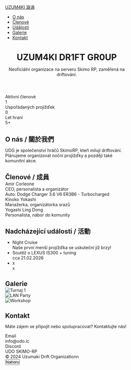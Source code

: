 <!doctype html>
<html lang="cs">

<head>
  <meta charset="utf-8">
  <meta name="viewport" content="width=device-width, initial-scale=1">
  <title>UZUM4KI Drift Organizace</title>
  <meta name="description" content="United Gaming Division - Společenství hráčů a profesionálů v herním průmyslu.">
  <link href="https://cdn.jsdelivr.net/npm/bootstrap@5.3.3/dist/css/bootstrap.min.css" rel="stylesheet">
  <link href="https://cdnjs.cloudflare.com/ajax/libs/font-awesome/6.5.0/css/all.min.css" rel="stylesheet">
  <style>
/* Reset and base styles */
* {
    margin: 0;
    padding: 0;
    box-sizing: border-box;
}

body {
    font-family: 'Segoe UI', Tahoma, Geneva, Verdana, sans-serif;
    line-height: 1.6;
    color: #ffffff;
    background: linear-gradient(135deg, #0a0a0a, #1a1a1a, #2a2a2a);
    background-attachment: fixed;
    overflow-x: hidden;
}

body::before {
    content: '';
    position: fixed;
    top: 0;
    left: 0;
    width: 100%;
    height: 100%;
    background: url('data:image/svg+xml,<svg xmlns="http://www.w3.org/2000/svg" viewBox="0 0 100 100"><defs><pattern id="grain" width="100" height="100" patternUnits="userSpaceOnUse"><circle cx="25" cy="25" r="1" fill="%2300ff00" opacity="0.05"/><circle cx="75" cy="75" r="1" fill="%2300ff00" opacity="0.05"/></pattern></defs><rect width="100" height="100" fill="url(%23grain)"/></svg>');
    pointer-events: none;
    z-index: -1;
}

/* Navbar */
.navbar {
    background: rgba(0, 0, 0, 0.9);
    backdrop-filter: blur(10px);
    border-bottom: 1px solid rgba(255, 255, 255, 0.1);
}

.navbar-brand {
    color: #722F37 !important;
    font-weight: bold;
    font-size: 1.5rem;
}

.navbar-brand:hover {
    color: #FFFFFF !important;
    transition: color 0.8s;
}

.navbar-nav .nav-link {
    color: #ffffff;
    transition: color 0.3s;
}

.navbar-nav .nav-link:hover {
    color: #722F37;
}

/* Hero Section */
.hero {
    background: linear-gradient(45deg, rgba(0, 0, 0, 0.8), rgba(107, 12, 12, 0.2)), url('https://images.unsplash.com/photo-1632460353825-82a001c3716b?ixlib=rb-4.1.0&ixid=M3wxMjA3fDB8MHxwaG90by1wYWdlfHx8fGVufDB8fHx8fA%3D%3D&auto=format&fit=crop&q=80&w=1170');
    background-size: cover;
    background-position: center;
    min-height: 60vh;
    display: flex;
    align-items: center;
    position: relative;
}

.hero::after {
    content: '';
    position: absolute;
    top: 0;
    left: 0;
    width: 100%;
    height: 100%;
    background: rgba(0, 0, 0, 0.6);
    z-index: 1;
}

.hero .container {
    position: relative;
    z-index: 2;
}

.hero h1 {
    font-size: 3rem;
    font-weight: bold;
    text-shadow: 2px 2px 4px rgba(0, 0, 0, 0.8);
    color: #722F37;
}

.hero .lead {
    font-size: 1.2rem;
    color: #cccccc;
}

.btn-primary {
    background-color: #722F37;
    border-color: #722F37;
    color: #000;
    font-weight: bold;
}

.btn-primary:hover {
    background-color: #722F37;
    border-color: #722F37;
}

.btn-outline-light {
    border-color: #ffffff;
    color: #ffffff;
}

.btn-outline-light:hover {
    background-color: #ffffff;
    color: #000;
}

/* Glass Effect */
.glass {
    background: rgba(255, 255, 255, 0.1);
    backdrop-filter: blur(10px);
    border: 1px solid rgba(255, 255, 255, 0.2);
    border-radius: 10px;
    box-shadow: 0 4px 6px rgba(0, 0, 0, 0.1);
}

.glass-hover:hover {
    background: rgba(255, 255, 255, 0.15);
    transform: translateY(-2px);
    transition: all 0.3s;
}

/* Stats Section */
.stat {
    font-size: 2rem;
    font-weight: bold;
    color: #722F37;
}

.kpi {
    color: #722F37;
}

/* Sections */
section {
    padding: 60px 0;
}

section h2 {
    color: #722F37;
    font-weight: bold;
    margin-bottom: 30px;
}

.section-title {
    color: #722F37 !important;
}

/* Members */
#members .glass {
    transition: transform 0.3s;
}

#members .glass:hover {
    transform: translateY(-5px);
}

.member-name {
    color: #722F37;
    font-size: 1.2em;
}

/* Gallery */
#gallery img {
    transition: transform 0.3s;
}

#gallery img:hover {
    transform: scale(1.05);
}

/* Footer */
footer {
    background: rgba(0, 0, 0, 0.9);
    border-top: 1px solid rgba(255, 255, 255, 0.1);
}

footer .muted {
    color: #cccccc;
}

/* Responsive */
@media (max-width: 768px) {
    .hero h1 {
        font-size: 2rem;
    }
    .hero .lead {
        font-size: 1rem;
    }
    section {
        padding: 40px 0;
    }
}

/* Animations */
@keyframes fadeInUp {
    from {
        opacity: 0;
        transform: translateY(30px);
    }
    to {
        opacity: 1;
        transform: translateY(0);
    }
}

section {
    animation: fadeInUp 1s ease-out;
}

/* Custom Scrollbar */
::-webkit-scrollbar {
    width: 8px;
}

::-webkit-scrollbar-track {
    background: #1a1a1a;
}

::-webkit-scrollbar-thumb {
    background: #722F37;
    border-radius: 4px;
}

::-webkit-scrollbar-thumb:hover {
    background: #5a1f2a;
}
  </style>
</head>

<body>
  <nav class="navbar navbar-expand-lg sticky-top border-bottom border-opacity-25 border-white">
    <div class="container py-2">
      <a class="navbar-brand fw-bold" href="#">UZUM4KI 漩渦</a>
      <button class="navbar-toggler" type="button" data-bs-toggle="collapse" data-bs-target="#nav"><span class="navbar-toggler-icon"></span></button>
      <div class="collapse navbar-collapse" id="nav">
        <ul class="navbar-nav ms-auto mb-2 mb-lg-0">
          <li class="nav-item"><a class="nav-link" href="#about">O nás</a></li>
          <li class="nav-item"><a class="nav-link" href="#members">Členové</a></li>
          <li class="nav-item"><a class="nav-link" href="#events">Události</a></li>
          <li class="nav-item"><a class="nav-link" href="#gallery">Galerie</a></li>
          <li class="nav-item"><a class="nav-link" href="#contact">Kontakt</a></li>
        </ul>
      </div>
    </div>
  </nav>

  <header class="hero py-5">
    <div class="container">
      <h1 class="display-5 fw-bold">UZUM4KI DR1FT GR0UP</h1>
      <p class="lead muted mt-3">Neoficiální organizace na serveru Skimo RP, zaměřená na driftování.</p>
    </div>
  </header>

  <section id="stats" class="py-5">
    <div class="container">
      <div class="row g-4">
        <div class="col-12 col-lg-4"><div class="glass p-3 glass-hover"><div class="muted">Aktivní členové</div><div class="stat kpi">1</div></div></div>
        <div class="col-12 col-lg-4"><div class="glass p-3 glass-hover"><div class="muted">Uspořádaných projížďek</div><div class="stat kpi">0</div></div></div>
        <div class="col-12 col-lg-4"><div class="glass p-3 glass-hover"><div class="muted">Let hraní</div><div class="stat kpi">5+</div></div></div>
      </div>
    </div>
  </section>

  <section id="about" class="pb-2">
    <div class="container">
      <div class="glass p-4">
        <h2 class="section-title h4 mb-3">O nás / 關於我們</h2>
        <p class="mb-0">UDG je společenství hráčů SkimoRP, kteří milují driftování. Plánujeme organizovat noční projížďky a později také komunitní akce.</p>
      </div>
    </div>
  </section>

  <section id="members" class="py-5">
    <div class="container">
      <h2 class="section-title h4 m-0 mb-3">Členové / 成員</h2>
      <div class="row g-3">
        <div class="col-12 col-md-6 col-lg-4">
          <div class="glass p-3 h-100">
            <div class="member-name fw-bold">Amir Corleone</div>
            <div class="muted small">CEO, personalista a organizátor</div>
            <div class="muted small">Auto: Dodge Charger 3.6 V6 ER3B6 - Turbocharged</div>
          </div>
        </div>
        <div class="col-12 col-md-6 col-lg-4">
          <div class="glass p-3 h-100">
            <div class="member-name fw-bold">Kinoko Yokashi</div>
            <div class="muted small">Manažerka, organizátorka srazů</div>
          </div>
        </div>
        <div class="col-12 col-md-6 col-lg-4">
          <div class="glass p-3 h-100">
            <div class="member-name fw-bold">Yogashi Ling Dong</div>
            <div class="muted small">Personalista, nábor do komunity</div>
          </div>
        </div>
      </div>
    </div>
  </section>

  <section id="events" class="py-5">
    <div class="container">
      <div class="glass p-4">
        <h2 class="section-title h4 mb-3">Nadcházející události / 活動</h2>
        <ul class="list-unstyled">
          <li class="mb-3">
            <div class="fw-bold">Night Cruise</div>
            <div class="muted small">Naše první menší projížďka se uskuteční již brzy!</div>
          </li>
          <li class="mb-3">
            <div class="fw-bold">Soutěž o LEXUS IS300 + tuning</div>
            <div class="muted small">cca 21.02.2026</div>
          </li>
          <li>
            <div class="fw-bold">x</div>
            <div class="muted small">x</div>
          </li>
        </ul>
      </div>
    </div>
  </section>

  <section id="gallery" class="py-5">
    <div class="container">
      <h2 class="section-title h4 m-0 mb-3">Galerie</h2>
      <div class="row g-3">
        <div class="col-12 col-md-6 col-lg-4">
          <div class="glass p-3">
            <img src="https://via.placeholder.com/300x200?text=Turnaj+1" alt="Turnaj 1" class="img-fluid rounded">
          </div>
        </div>
        <div class="col-12 col-md-6 col-lg-4">
          <div class="glass p-3">
            <img src="https://via.placeholder.com/300x200?text=LAN+Party" alt="LAN Party" class="img-fluid rounded">
          </div>
        </div>
        <div class="col-12 col-md-6 col-lg-4">
          <div class="glass p-3">
            <img src="https://via.placeholder.com/300x200?text=Workshop" alt="Workshop" class="img-fluid rounded">
          </div>
        </div>
      </div>
    </div>
  </section>

  <section id="contact" class="pb-5">
    <div class="container">
      <div class="glass p-4">
        <h2 class="section-title h4 mb-3">Kontakt</h2>
        <p class="muted">Máte zájem se připojit nebo spolupracovat? Kontaktujte nás!</p>
        <div class="row g-3">
          <div class="col-12 col-md-6">
            <div class="fw-bold">Email</div>
            <div class="muted">info@udo.ic</div>
          </div>
          <div class="col-12 col-md-6">
            <div class="fw-bold">Discord</div>
            <div class="muted">UDO SKIMO-RP</div>
          </div>
        </div>
      </div>
    </div>
  </section>

  <footer class="py-4 border-top border-opacity-25 border-white">
    <div class="container d-flex flex-wrap justify-content-between align-items-center">
      <div class="muted">© 2024 Uzumaki Drift Organizationn</div>
      <button id="toTop" class="btn btn-outline-light btn-sm" type="button"><i class="fa-solid fa-arrow-up me-1"></i>Nahoru</button>
    </div>
  </footer>

  <script src="https://cdn.jsdelivr.net/npm/bootstrap@5.3.3/dist/js/bootstrap.bundle.min.js"></script>
  <script>
// Smooth scrolling for navigation links
document.querySelectorAll('a[href^="#"]').forEach(anchor => {
    anchor.addEventListener('click', function (e) {
        e.preventDefault();
        const target = document.querySelector(this.getAttribute('href'));
        if (target) {
            target.scrollIntoView({
                behavior: 'smooth',
                block: 'start'
            });
        }
    });
});

// Scroll to top button
const toTopBtn = document.getElementById('toTop');
window.addEventListener('scroll', () => {
    if (window.pageYOffset > 100) {
        toTopBtn.style.display = 'block';
    } else {
        toTopBtn.style.display = 'none';
    }
});

toTopBtn.addEventListener('click', () => {
    window.scrollTo({
        top: 0,
        behavior: 'smooth'
    });
});

// Add animation on scroll
const observerOptions = {
    threshold: 0.1,
    rootMargin: '0px 0px -50px 0px'
};

const observer = new IntersectionObserver((entries) => {
    entries.forEach(entry => {
        if (entry.isIntersecting) {
            entry.target.style.opacity = '1';
            entry.target.style.transform = 'translateY(0)';
        }
    });
}, observerOptions);

document.querySelectorAll('section').forEach(section => {
    section.style.opacity = '0';
    section.style.transform = 'translateY(30px)';
    section.style.transition = 'opacity 0.6s ease-out, transform 0.6s ease-out';
    observer.observe(section);
});

// Navbar background change on scroll
window.addEventListener('scroll', () => {
    const navbar = document.querySelector('.navbar');
    if (window.scrollY > 50) {
        navbar.style.background = 'rgba(0, 0, 0, 0.95)';
    } else {
        navbar.style.background = 'rgba(0, 0, 0, 0.9)';
    }
});
  </script>
</body>
</html>
